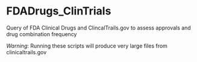 # FDADrugs_ClinTrials
Query of FDA Clinical Drugs and ClincalTrails.gov to assess approvals and drug combination frequency

_Warning_: Running these scripts will produce very large files from clinicaltrails.gov
